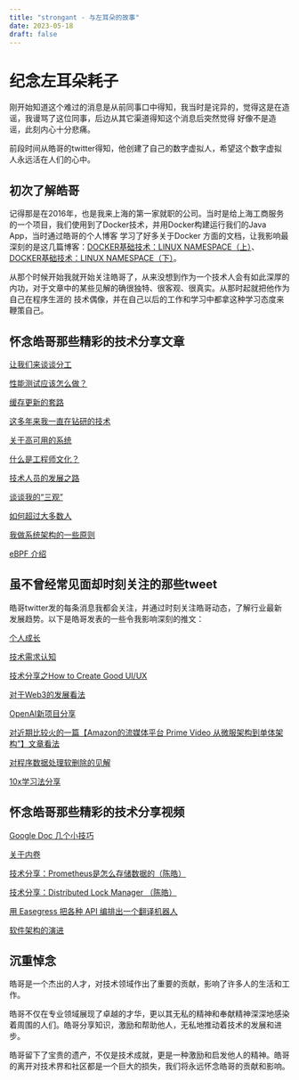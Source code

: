 ```yaml
--- 
title: "strongant - 与左耳朵的故事"
date: 2023-05-18
draft: false
---
```

# 纪念左耳朵耗子

刚开始知道这个难过的消息是从前同事口中得知，我当时是诧异的，觉得这是在造谣，我谩骂了这位同事，后边从其它渠道得知这个消息后突然觉得
好像不是造谣，此刻内心十分悲痛。

前段时间从皓哥的twitter得知，他创建了自己的数字虚拟人，希望这个数字虚拟人永远活在人们的心中。

## 初次了解皓哥

记得那是在2016年，也是我来上海的第一家就职的公司。当时是给上海工商服务的一个项目，我们使用到了Docker技术，并用Docker构建运行我们的Java App，当时通过皓哥的个人博客
学习了好多关于Docker 方面的文档，让我影响最深刻的是这几篇博客：[DOCKER基础技术：LINUX NAMESPACE（上）](https://coolshell.cn/articles/17010.html)、
[DOCKER基础技术：LINUX NAMESPACE（下）](https://coolshell.cn/articles/17029.html)。


从那个时候开始我就开始关注皓哥了，从来没想到作为一个技术人会有如此深厚的内功，对于文章中的某些见解的确很独特、很客观、很真实。从那时起就把他作为自己在程序生涯的
技术偶像，并在自己以后的工作和学习中都拿这种学习态度来鞭策自己。


## 怀念皓哥那些精彩的技术分享文章

[让我们来谈谈分工](https://coolshell.cn/articles/17295.html)

[性能测试应该怎么做？](https://coolshell.cn/articles/17381.html)

[缓存更新的套路](https://coolshell.cn/articles/17416.html)

[这多年来我一直在钻研的技术](https://coolshell.cn/articles/17446.html)

[关于高可用的系统](https://coolshell.cn/articles/17459.html)

[什么是工程师文化？](https://coolshell.cn/articles/17497.html)

[技术人员的发展之路](https://coolshell.cn/articles/17583.html)

[谈谈我的“三观”](https://coolshell.cn/articles/19085.html)

[如何超过大多数人](https://coolshell.cn/articles/19464.html)

[我做系统架构的一些原则](https://coolshell.cn/articles/21672.html)

[eBPF 介绍](https://coolshell.cn/articles/22320.html)




## 虽不曾经常见面却时刻关注的那些tweet

皓哥twitter发的每条消息我都会关注，并通过时刻关注皓哥动态，了解行业最新发展趋势。以下是皓哥发表的一些令我影响深刻的推文：

[个人成长](https://twitter.com/haoel/status/1657249109034827777) 

[技术需求认知](https://twitter.com/haoel/status/1656622789326176256)

[技术分享之How to Create Good UI/UX](https://twitter.com/haoel/status/1656502965677744128)

[对于Web3的发展看法](https://twitter.com/haoel/status/1656488873302822913)

[OpenAI新项目分享](https://twitter.com/haoel/status/1656451335657607169)

[对近期比较火的一篇【Amazon的流媒体平台 Prime Video 从微服架构到单体架构”】文章看法](https://twitter.com/haoel/status/1655514399753531392)

[对程序数据处理软删除的见解](https://twitter.com/haoel/status/1651726695244926977)

[10x学习法分享](https://twitter.com/haoel/status/1634855695337263105)


## 怀念皓哥那些精彩的技术分享视频

[Google Doc 几个小技巧](https://www.youtube.com/watch?v=RoA65-vLV_0)

[关于内卷](https://www.youtube.com/watch?v=9kaTRKWpuvQ)

[技术分享：Prometheus是怎么存储数据的（陈皓）](https://www.youtube.com/watch?v=qB40kqhTyYM&t=313s)

[技术分享：Distributed Lock Manager （陈皓）](https://www.youtube.com/watch?v=vFW1U1vimVs)

[用 Easegress 把各种 API 编排出一个翻译机器人](https://www.youtube.com/watch?v=mDIAk_6ISkw)

[软件架构的演进](https://www.youtube.com/watch?v=6X74pEJ58-E)



## 沉重悼念

皓哥是一个杰出的人才，对技术领域作出了重要的贡献，影响了许多人的生活和工作。

皓哥不仅在专业领域展现了卓越的才华，更以其无私的精神和奉献精神深深地感染着周围的人们。皓哥分享知识，激励和帮助他人，无私地推动着技术的发展和进步。

皓哥留下了宝贵的遗产，不仅是技术成就，更是一种激励和启发他人的精神。皓哥的离开对技术界和社区都是一个巨大的损失，我们将永远怀念皓哥的贡献和影响。
